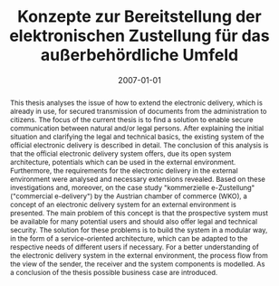 ---
abstract: This thesis analyses the issue of how to extend the electronic delivery,
  which is already in use, for secured transmission of documents from the administration
  to citizens. The focus of the current thesis is to find a solution to enable secure
  communication between natural and/or legal persons. After explaining the initial
  situation and clarifying the legal and technical basics, the existing system of
  the official electronic delivery is described in detail. The conclusion of this
  analysis is that the official electronic delivery system offers, due its open system
  architecture, potentials which can be used in the external environment. Furthermore,
  the requirements for the electronic delivery in the external environment were analysed
  and necessary extensions revealed. Based on these investigations and, moreover,
  on the case study "kommerzielle e-Zustellung" ("commercial e-delivery") by the Austrian
  chamber of commerce (WKO), a concept of an electronic delivery system for an external
  environment is presented. The main problem of this concept is that the prospective
  system must be available for many potential users and should also offer legal and
  technical security. The solution for these problems is to build the system in a
  modular way, in the form of a service-oriented architecture, which can be adapted
  to the respective needs of different users if necessary. For a better understanding
  of the electronic delivery system in the external environment, the process flow
  from the view of the sender, the receiver and the system components is modelled.
  As a conclusion of the thesis possible business case are introduced.
authors:
- Christoph Markaritzer
date: '2007-01-01'
featured: false
links:
- name: Publik
  url: https://publik.tuwien.ac.at/showentry.php?ID=141704&lang=2
publication_types:
- '7'
publishDate: '2007-01-01'
title: Konzepte zur Bereitstellung der elektronischen Zustellung für das außerbehördliche
  Umfeld
url_pdf: ''
---